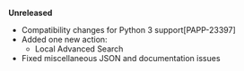 **Unreleased**
* Compatibility changes for Python 3 support[PAPP-23397]
* Added one new action:
    * Local Advanced Search
* Fixed miscellaneous JSON and documentation issues